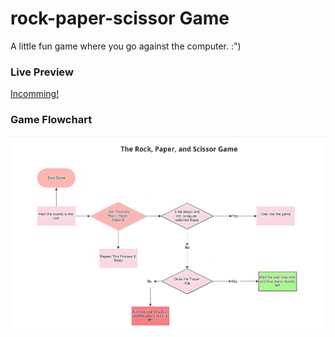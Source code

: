 # rock-paper-scissor Game
A little fun game where you go against the computer. :")

### Live Preview
[Incomming!]()


### Game Flowchart
![A Flowchart of the game](./assets/game_diagram.png)
